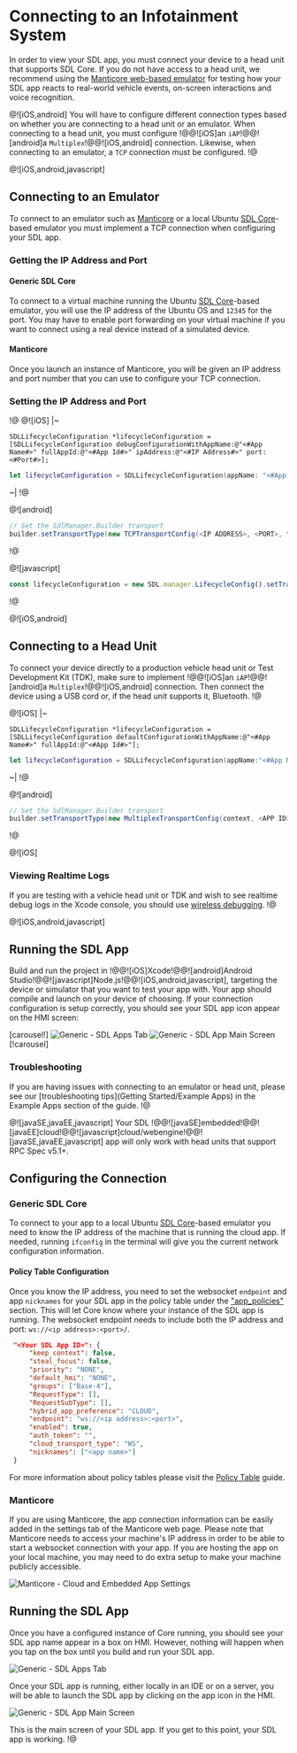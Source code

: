 # Connecting to an Infotainment System
In order to view your SDL app, you must connect your device to a head unit that supports SDL Core. If you do not have access to a head unit, we recommend using the [Manticore web-based emulator](https://smartdevicelink.com/resources/manticore/) for testing how your SDL app reacts to real-world vehicle events, on-screen interactions and voice recognition.

@![iOS,android]
You will have to configure different connection types based on whether you are connecting to a head unit or an emulator. When connecting to a head unit, you must configure !@@![iOS]an `iAP`!@@![android]a `Multiplex`!@@![iOS,android] connection. Likewise, when connecting to an emulator, a `TCP` connection must be configured.
!@

@![iOS,android,javascript]
## Connecting to an Emulator
To connect to an emulator such as [Manticore](https://smartdevicelink.com/resources/manticore/) or a local Ubuntu [SDL Core](https://github.com/smartdevicelink/sdl_core)-based emulator you must implement a TCP connection when configuring your SDL app. 

### Getting the IP Address and Port
#### Generic SDL Core
To connect to a virtual machine running the Ubuntu [SDL Core](https://github.com/smartdevicelink/sdl_core)-based emulator, you will use the IP address of the Ubuntu OS and `12345` for the port. You may have to enable port forwarding on your virtual machine if you want to connect using a real device instead of a simulated device. 

#### Manticore
Once you launch an instance of Manticore, you will be given an IP address and port number that you can use to configure your TCP connection. 

### Setting the IP Address and Port
!@
@![iOS]
|~
```objc
SDLLifecycleConfiguration *lifecycleConfiguration = [SDLLifecycleConfiguration debugConfigurationWithAppName:@"<#App Name#>" fullAppId:@"<#App Id#>" ipAddress:@"<#IP Address#>" port:<#Port#>];
```
```swift
let lifecycleConfiguration = SDLLifecycleConfiguration(appName: "<#App Name#>", fullAppId: "<#App Id#>", ipAddress: "<#IP Address#>", port: <#Port#>)
```
~|
!@

@![android]
```java
// Set the SdlManager.Builder transport
builder.setTransportType(new TCPTransportConfig(<IP ADDRESS>, <PORT>, false));
```
!@

@![javascript]
```javascript
const lifecycleConfiguration = new SDL.manager.LifecycleConfig().setTransportConfig(new SDL.transport.TcpClientConfig(<IP Address>, <PORT>));
```
!@

@![iOS,android]
## Connecting to a Head Unit
To connect your device directly to a production vehicle head unit or Test Development Kit (TDK), make sure to implement !@@![iOS]an `iAP`!@@![android]a `Multiplex`!@@![iOS,android] connection. Then connect the device using a USB cord or, if the head unit supports it, Bluetooth.
!@

@![iOS]
|~
```objc
SDLLifecycleConfiguration *lifecycleConfiguration = [SDLLifecycleConfiguration defaultConfigurationWithAppName:@"<#App Name#>" fullAppId:@"<#App Id#>"];
```
```swift
let lifecycleConfiguration = SDLLifecycleConfiguration(appName:"<#App Name#>", fullAppId: "<#App Id#>")
```
~|
!@

@![android]
```java
// Set the SdlManager.Builder transport
builder.setTransportType(new MultiplexTransportConfig(context, <APP ID>));
```
!@

@![iOS]
### Viewing Realtime Logs
If you are testing with a vehicle head unit or TDK and wish to see realtime debug logs in the Xcode console, you should use [wireless debugging](https://developer.apple.com/videos/play/wwdc2017/404/).
!@ 

@![iOS,android,javascript]
## Running the SDL App
Build and run the project in !@@![iOS]Xcode!@@![android]Android Studio!@@![javascript]Node.js!@@![iOS,android,javascript], targeting the device or simulator that you want to test your app with. Your app should compile and launch on your device of choosing. If your connection configuration is setup correctly, you should see your SDL app icon appear on the HMI screen:

[carousel!]
![Generic - SDL Apps Tab](assets/Generic_apps_screen.png "To open your app, click on your app's icon in the HMI.")
![Generic - SDL App Main Screen](assets/Generic_non_media.png "This is the main screen of your SDL app. If you get to this point, your SDL app is working.")
[!carousel]

### Troubleshooting 
If you are having issues with connecting to an emulator or head unit, please see our [troubleshooting tips](Getting Started/Example Apps) in the Example Apps section of the guide. 
!@

@![javaSE,javaEE,javascript]
Your SDL !@@![javaSE]embedded!@@![javaEE]cloud!@@![javascript]cloud/webengine!@@![javaSE,javaEE,javascript] app will only work with head units that support RPC Spec v5.1+.

## Configuring the Connection
### Generic SDL Core
To connect to your app to a local Ubuntu [SDL Core](https://github.com/smartdevicelink/sdl_core)-based emulator you need to know the IP address of the machine that is running the cloud app. If needed, running `ifconfig` in the terminal will give you the current network configuration information.

#### Policy Table Configuration
Once you know the IP address, you need to set the websocket `endpoint` and app `nicknames` for your SDL app in the policy table under the ["app_policies"](https://smartdevicelink.com/en/guides/sdl-server/api-reference-documentation/policy-table/application-policies) section. This will let Core know where your instance of the SDL app is running. The websocket endpoint needs to include both the IP address and port: `ws://<ip address>:<port>/`.

```json
 "<Your SDL App ID>": {
     "keep_context": false,
     "steal_focus": false,
     "priority": "NONE",
     "default_hmi": "NONE",
     "groups": ["Base-4"],
     "RequestType": [],
     "RequestSubType": [],
     "hybrid_app_preference": "CLOUD",
     "endpoint": "ws://<ip address>:<port>",
     "enabled": true,
     "auth_token": "",
     "cloud_transport_type": "WS",
     "nicknames": ["<app name>"]
 }
```

For more information about policy tables please visit the [Policy Table](https://smartdevicelink.com/en/guides/sdl-server/api-reference-documentation/policy-table/overview) guide.

### Manticore
If you are using Manticore, the app connection information can be easily added in the settings tab of the Manticore web page. Please note that Manticore needs to access your machine's IP address in order to be able to start a websocket connection with your app. If you are hosting the app on your local machine, you may need to do extra setup to make your machine publicly accessible.

![Manticore - Cloud and Embedded App Settings](assets/Manticore_cloud_embedded_app_settings.png)

## Running the SDL App
Once you have a configured instance of Core running, you should see your SDL app name appear in a box on HMI. However, nothing will happen when you tap on the box until you build and run your SDL app.

![Generic - SDL Apps Tab](assets/Generic_apps_screen.png)

Once your SDL app is running, either locally in an IDE or on a server, you will be able to launch the SDL app by clicking on the app icon in the HMI.

![Generic - SDL App Main Screen](assets/Generic_non_media.png)

This is the main screen of your SDL app. If you get to this point, your SDL app is working.
!@
